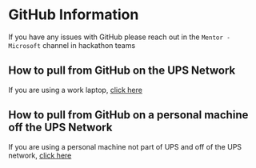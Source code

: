 # GitHub Information

If you have any issues with GitHub please reach out in the `Mentor - Microsoft` channel in hackathon teams

## How to pull from GitHub on the UPS Network

If you are using a work laptop, [click here](.ups-hackathon-docs/ups-network.md)

## How to pull from GitHub on a personal machine off the UPS Network

If you are using a personal machine not part of UPS and off of the UPS network, [click here](.ups-hackathon-docs/personal-machine.md)